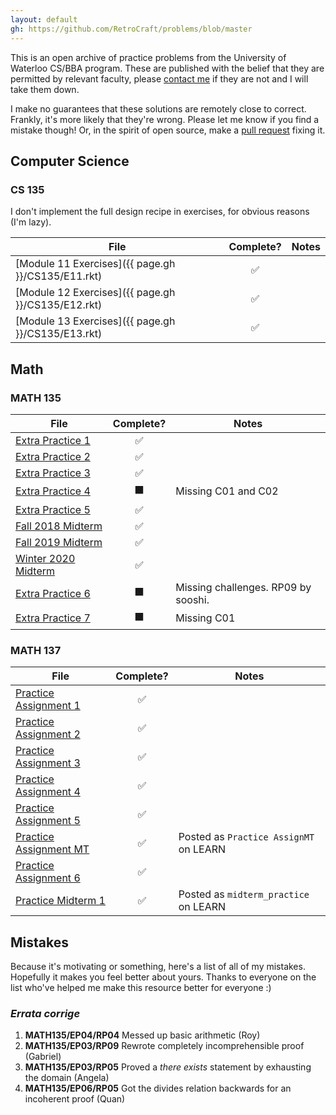 ```yaml
---
layout: default
gh: https://github.com/RetroCraft/problems/blob/master
---
```


This is an open archive of practice problems from the University of Waterloo CS/BBA program.
These are published with the belief that they are permitted by relevant faculty,
please [contact me](mailto:jahyong@uwaterloo.ca) if they are not and I will take them down.

I make no guarantees that these solutions are remotely close to correct.
Frankly, it's more likely that they're wrong.
Please let me know if you find a mistake though!
Or, in the spirit of open source, make a [pull request](https://github.com/RetroCraft/problems/pulls) fixing it.

## Computer Science

### CS 135

I don't implement the full design recipe in exercises, for obvious reasons (I'm lazy).

| File                                               |     Complete?      | Notes |
| -------------------------------------------------- | :----------------: | ----- |
| [Module 11 Exercises]({{ page.gh }}/CS135/E11.rkt) | :white_check_mark: |       |
| [Module 12 Exercises]({{ page.gh }}/CS135/E12.rkt) | :white_check_mark: |       |
| [Module 13 Exercises]({{ page.gh }}/CS135/E13.rkt) | :white_check_mark: |       |

## Math

### MATH 135

| File                                         |      Complete?       | Notes                               |
| -------------------------------------------- | :------------------: | ----------------------------------- |
| [Extra Practice 1](./MATH135/EP01.pdf)       |  :white_check_mark:  |                                     |
| [Extra Practice 2](./MATH135/EP02.pdf)       |  :white_check_mark:  |                                     |
| [Extra Practice 3](./MATH135/EP03.pdf)       |  :white_check_mark:  |                                     |
| [Extra Practice 4](./MATH135/EP04.pdf)       | :black_large_square: | Missing C01 and C02                 |
| [Extra Practice 5](./MATH135/EP05.pdf)       |  :white_check_mark:  |                                     |
| [Fall 2018 Midterm](./MATH135/MT2018F.pdf)   |  :white_check_mark:  |                                     |
| [Fall 2019 Midterm](./MATH135/MT2019F.pdf)   |  :white_check_mark:  |                                     |
| [Winter 2020 Midterm](./MATH135/MT2020W.pdf) |  :white_check_mark:  |                                     |
| [Extra Practice 6](./MATH135/EP06.pdf)       | :black_large_square: | Missing challenges. RP09 by sooshi. |
| [Extra Practice 7](./MATH135/EP07.pdf)       | :black_large_square: | Missing C01 |

### MATH 137

| File                                         |     Complete?      | Notes                                  |
| -------------------------------------------- | :----------------: | -------------------------------------- |
| [Practice Assignment 1](./MATH137/PA01.pdf)  | :white_check_mark: |                                        |
| [Practice Assignment 2](./MATH137/PA02.pdf)  | :white_check_mark: |                                        |
| [Practice Assignment 3](./MATH137/PA03.pdf)  | :white_check_mark: |                                        |
| [Practice Assignment 4](./MATH137/PA04.pdf)  | :white_check_mark: |                                        |
| [Practice Assignment 5](./MATH137/PA05.pdf)  | :white_check_mark: |                                        |
| [Practice Assignment MT](./MATH137/PAMT.pdf) | :white_check_mark: | Posted as `Practice AssignMT` on LEARN |
| [Practice Assignment 6](./MATH137/PA06.pdf)  | :white_check_mark: |                                        |
| [Practice Midterm 1](./MATH137/PM01.pdf)     | :white_check_mark: | Posted as `midterm_practice` on LEARN  |

## Mistakes

Because it's motivating or something, here's a list of all of my mistakes.
Hopefully it makes you feel better about yours.
Thanks to everyone on the list who've helped me make this resource better for everyone :)

### _Errata corrige_

1. **MATH135/EP04/RP04** Messed up basic arithmetic (Roy)
2. **MATH135/EP03/RP09** Rewrote completely incomprehensible proof (Gabriel)
3. **MATH135/EP03/RP05** Proved a _there exists_ statement by exhausting the domain (Angela)
4. **MATH135/EP06/RP05** Got the divides relation backwards for an incoherent proof (Quan)
